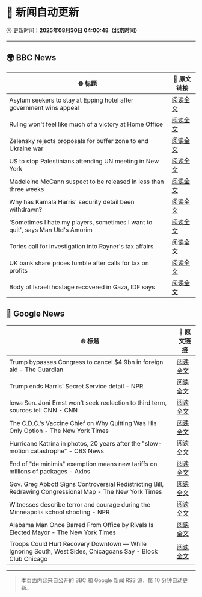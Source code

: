 # 🧠 新闻自动更新

🕒 更新时间：**2025年08月30日 04:00:48（北京时间）**

---

## 🌍 BBC News

| 🌐 标题 | 🔗 原文链接 |
|--------|-------------|
| Asylum seekers to stay at Epping hotel after government wins appeal | [阅读全文](https://www.bbc.com/news/articles/c8e1zd98k9no?at_medium=RSS&at_campaign=rss) |
| Ruling won't feel like much of a victory at Home Office | [阅读全文](https://www.bbc.com/news/articles/c7vlpdqeg4qo?at_medium=RSS&at_campaign=rss) |
| Zelensky rejects proposals for buffer zone to end Ukraine war | [阅读全文](https://www.bbc.com/news/articles/c04r0z1pr25o?at_medium=RSS&at_campaign=rss) |
| US to stop Palestinians attending UN meeting in New York | [阅读全文](https://www.bbc.com/news/articles/cjdym32z9v7o?at_medium=RSS&at_campaign=rss) |
| Madeleine McCann suspect to be released in less than three weeks | [阅读全文](https://www.bbc.com/news/articles/c2063n085d1o?at_medium=RSS&at_campaign=rss) |
| Why has Kamala Harris' security detail been withdrawn? | [阅读全文](https://www.bbc.com/news/articles/ceqy3jnl39do?at_medium=RSS&at_campaign=rss) |
| 'Sometimes I hate my players, sometimes I want to quit', says Man Utd's Amorim | [阅读全文](https://www.bbc.com/sport/football/articles/ckgley33q3ro?at_medium=RSS&at_campaign=rss) |
| Tories call for investigation into Rayner's tax affairs | [阅读全文](https://www.bbc.com/news/articles/cjw6evl4zy8o?at_medium=RSS&at_campaign=rss) |
| UK bank share prices tumble after calls for tax on profits | [阅读全文](https://www.bbc.com/news/articles/cm2v3700pvqo?at_medium=RSS&at_campaign=rss) |
| Body of Israeli hostage recovered in Gaza, IDF says | [阅读全文](https://www.bbc.com/news/articles/crlzyne9jl2o?at_medium=RSS&at_campaign=rss) |

## 📰 Google News

| 🌐 标题 | 🔗 原文链接 |
|--------|-------------|
| Trump bypasses Congress to cancel $4.9bn in foreign aid - The Guardian | [阅读全文](https://news.google.com/rss/articles/CBMilgFBVV95cUxQdWdCaFRyWEx6bEZZVnJGdlcwUU44Zm5id1B4TndvcGNGWTNYZkxpa0ZjX3VrVllBOE90NEVkWHJPLUtaRmx6Ulloa0Z1dm1XSnhiVGJwcVdjUDNyZnZycEJFcjBaMC1sOWhnaHdkQlFGU0tFRURmdHBocFI4dzA0d1JMVDJYZ2d1OW5udWV6bjZrVW5Zdnc?oc=5) |
| Trump ends Harris' Secret Service detail - NPR | [阅读全文](https://news.google.com/rss/articles/CBMifkFVX3lxTFBDdkdvcDRZZW5BQU9jaEk0azlFVXc0ZS0xQmloOC1QWUNHbTJFRzV2bUlFdTVUSElJQll4V1NlSDMybTdLOWNCcHRRUE5yNEdlVmp2MTV1bDVOV1F0Zmo5dGxmb3NvNi1qaWdIcXRjdGpadTZkTnlsM3JORVB5dw?oc=5) |
| Iowa Sen. Joni Ernst won’t seek reelection to third term, sources tell CNN - CNN | [阅读全文](https://news.google.com/rss/articles/CBMib0FVX3lxTE85cmUxenl0eHc5U1R3SFU5TlNtenhnZ3p3alRnVUM4T2FPUEVLZExzUkNBMkhtemRFT2pfdGxOUmNack5zMkRXS0MwVGlmTGlUVkN1Tld2RjlIMGhyVWJjNjY5NnlsSVVsTVZQc21Yaw?oc=5) |
| The C.D.C.’s Vaccine Chief on Why Quitting Was His Only Option - The New York Times | [阅读全文](https://news.google.com/rss/articles/CBMiiAFBVV95cUxOXzdwcGZkQTFfZmRtVWstRjJtZ3FlSGVjR1JiQjZyVjRqdG9XZjRyOWJUcGZ3YnFldTVJMHE2ZlBUOHFUdlNMdVhzUkMxeFdtQ2VKdXBOYmthSW45c1EwUXZZOGVRMF8wWnljMFdBWWJHVTdrWFdGTmpnMVIzakhHYUxDUHI2dS1W?oc=5) |
| Hurricane Katrina in photos, 20 years after the "slow-motion catastrophe" - CBS News | [阅读全文](https://news.google.com/rss/articles/CBMieEFVX3lxTE5sUl9NYzE4OUM5Mm9iR2xIcFJXTE02SVpKOTRCbGl4eThFbGFJZy11ZkNXcFZwMUJHSjBzbTNPaE90Y3VMZDhiOXhmR3RrMThsNXhXVXU1ODVyczh6Vk1JYmxZSkQta3ItRS1VVzJVYmxKX3o0bGtuVdIBfkFVX3lxTE95STFnczJ4eElCVUFjTmJRZU52M3E4RHBETF93LW9meG9FQkhIeUtMeG9VU2RDQVluUEVLRVFfckpVaUdHUlZZQ0ZzNFZkWTl6aFByN0t6cFI2bV9uREc2RWxjXzljX0w5a2Q2X0hReFNVNmJIU1dIUmhKNEIzdw?oc=5) |
| End of "de minimis" exemption means new tariffs on millions of packages - Axios | [阅读全文](https://news.google.com/rss/articles/CBMieEFVX3lxTFBPQU9UTGIxbTBvdzV1VnBWS3JKX3U1OWtQYlUxXzZNaEE1Q1NJazI2R2M4NEdKdjNRQWRKRGVEWWgzbzJyczM1aVV4Ylc1WWthc29Icnl5Rlk0aUFHTlZ1WFY3akx6NWt3ZFMyMDlOR1pyTnp4a09kUg?oc=5) |
| Gov. Greg Abbott Signs Controversial Redistricting Bill, Redrawing Congressional Map - The New York Times | [阅读全文](https://news.google.com/rss/articles/CBMimgFBVV95cUxNS1JSTUFpR0l5TVBhN3liOWRFc2tkM3hISXZrcXFRS1g0RFo0ekRaQkNBcnpfOFZnalRZT2RiNmhCWUZjWllWeGhYX2lEbjZhWGN3NmFZdUgyWWpBaXBQNmJDLThJNlE5NGM2bTBfcHFTR0EwWTlSQXc4X09OSlNxV3FKNzBuUEFtVno3eVFBT1dvVW1jSzZrc1lR?oc=5) |
| Witnesses describe terror and courage during the Minneapolis school shooting - NPR | [阅读全文](https://news.google.com/rss/articles/CBMiowFBVV95cUxNeHpXbGZ6VjgwMnBYbVZHZTJHeWw0X0FXRnFuem5EUENIM20yR1RNbGhUYUFsaFNRSlRzX3h3RUNqdWg0Y0VWb0ZseGhITjlFNDZzaHJBU0RrcGhOaVhRUkFFZVR2bWFacTdEM2RxTHFkSHJsaFdFUTdSUzFjVzBXZGJ1bG9oVWlNNFJMLUZza1VuREdraUZZbXBNUzRhWnNZbVVZ?oc=5) |
| Alabama Man Once Barred From Office by Rivals Is Elected Mayor - The New York Times | [阅读全文](https://news.google.com/rss/articles/CBMikwFBVV95cUxQSkFlaC10VFVtSDltakVOZThNWkh2bUllV1RERy12Z3NhUGN1cXBGaF9JYkkzNjU3bTVVTi0yQVRyeUxxNHZrZ3VrRlFTODFZbENWclVfTkx1SnBfV1EwRWlCbFBoUVljMGdwMXlmdFJMLVFsOXNFSWVlTVRCMkVNMTBIRFBLZGpKRlZJSlVKakFDQWs?oc=5) |
| Troops Could Hurt Recovery Downtown — While Ignoring South, West Sides, Chicagoans Say - Block Club Chicago | [阅读全文](https://news.google.com/rss/articles/CBMivAFBVV95cUxPVUpPRjE1eTZhU3JyUU9sVi1UcVJJT1lLeUczRmJ2SG9ERGdYMHhlNE50bjdodF9kVFlIWHVmbG92WHZPS3YybkdmeVRNR0Ztc1BsLTFydk1sUmdtRDRXMFRtV0JWWldpUDRDSEQ3azE0cWxqWUtISlItd2U0VFlBTVRFWWFleG81THRvU19NN3c5U0l4dE5PYzNGdjFhenNyR1Vfa3lMNEotSUhZV2xaLTRUSDd6S2FYekZtaQ?oc=5) |

---
> 本页面内容来自公开的 BBC 和 Google 新闻 RSS 源，每 10 分钟自动更新。